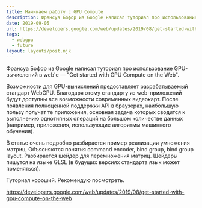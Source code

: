 ```yaml
---
title: Начинаем работу с GPU Compute
description: Франсуа Бофор из Google написал туториал про использование GPU-вычислений в web'е
date: 2019-09-05
url: https://developers.google.com/web/updates/2019/08/get-started-with-gpu-compute-on-the-web
tags:
  - webgpu
  - future
layout: layouts/post.njk
---
```

Франсуа Бофор из Google написал туториал про использование GPU-вычислений в web'е — "Get started with GPU Compute on the Web".

Возможности для GPU-вычислений предоставляет разрабатываемый стандарт WebGPU. Благодаря этому стандарту из web-приложений будут доступны все возможности современных видеокарт. После появления полноценной поддержки API в браузерах, наибольшую пользу получат те приложения, основная задача которых сводится к выполнению однотипных операций на большом количестве данных (например, приложения, использующие алгоритмы машинного обучения).

В статье очень подробно разбирается пример реализации умножения матриц. Объясняются понятия command encoder, bind group, bind group layout. Разбирается шейдер для перемножения матриц. Шейдеры пишутся на языке GLSL (в будущих версиях стандарта язык может поменяться).

Туториал хороший. Рекомендую посмотреть.

https://developers.google.com/web/updates/2019/08/get-started-with-gpu-compute-on-the-web
